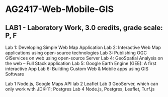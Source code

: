 # AG2417-Web-Mobile-GIS
## LAB1 - Laboratory Work, 3.0 credits, grade scale: P, F

Lab 1: Developing Simple Web Map Application
Lab 2: Interactive Web Map applications using open-source technologies
Lab 3: Publishing OGC GIServices on web using open-source Server
Lab 4: GeoSpatial Analysis on the web – Full Stack application
Lab 5: Google Earth Engine (GEE): A first interactive App
Lab 6: Building Custom Web & Mobile apps using GIS Software

Lab 1 Node.js, Google Maps API
lab 2 Leaflet
Lab 3 GeoServer, which can only work with JDK-11; Postgres
Lab 4 Node.js, Postgres, Leaflet, Turf.js
